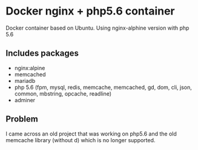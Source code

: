 # Docker nginx + php5.6 container

Docker container based on Ubuntu. Using nginx-alphine version with php 5.6

## Includes packages

 * nginx:alpine
 * memcached
 * mariadb
 * php 5.6 (fpm, mysql, redis, memcache, memcached, gd, dom, cli, json, common, mbstring, opcache, readline)
 * adminer
    
## Problem

I came across an old project that was working on php5.6 and the old memcache library (without d) which is no longer supported.


